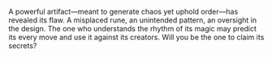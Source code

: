 A powerful artifact—meant to generate chaos yet uphold order—has revealed its flaw. A misplaced rune, an unintended pattern, an oversight in the design. The one who understands the rhythm of its magic may predict its every move and use it against its creators. Will you be the one to claim its secrets?
